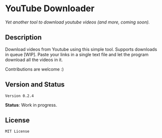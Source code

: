 # YouTube Downloader

_Yet another tool to download youtube videos (and more, coming soon)._
 
## Description

Download videos from Youtube using this simple tool. Supports downloads in queue [WIP]. Paste your links in a single text file and let the program download all the videos in it.

Contributions are welcome :)


## Version and Status

`Version 0.2.4`

**Status**: Work in progress.


## License
`MIT License`
